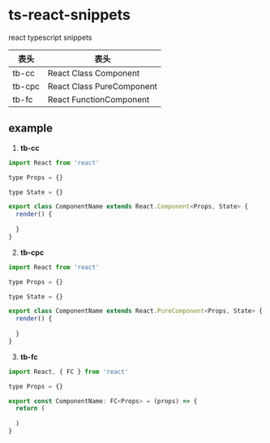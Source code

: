 # ts-react-snippets

react typescript snippets


|  表头   | 表头  |
|  ----  | ----  |
| tb-cc  | React Class Component  |
| tb-cpc | React Class PureComponent |
| tb-fc  | React FunctionComponent |

## example

1. **tb-cc**
```jsx
import React from 'react'

type Props = {}

type State = {}

export class ComponentName extends React.Component<Props, State> {
  render() {
    
  }
}

```

2. **tb-cpc**
```jsx
import React from 'react'

type Props = {}

type State = {}

export class ComponentName extends React.PureComponent<Props, State> {
  render() {
    
  }
}

```

3. **tb-fc**
```jsx
import React, { FC } from 'react'

type Props = {}

export const ComponentName: FC<Props> = (props) => {
  return (
    
  )
}

```



